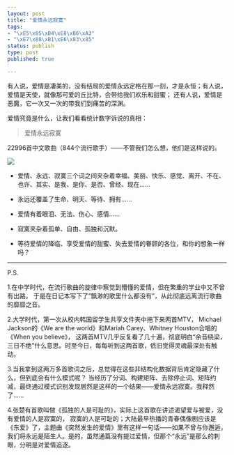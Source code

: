 ```yaml
--- 
layout: post
title: "爱情永远寂寞"
tags: 
- "\xE5\x85\xB4\xE8\xB6\xA3"
- "\xE7\x88\xB1\xE6\x83\x85"
status: publish
type: post
published: true

---
```

有人说，爱情是凄美的，没有结局的爱情永远定格在那一刻，才是永恒；有人说，爱情是天使，就像那可爱的丘比特，会带给我们欢乐和甜蜜；
还有人说，爱情是恶魔，它一次又一次的带我们到痛苦的深渊。

爱情究竟是什么，让我们看看统计数字诉说的真相：

>爱情永远寂寞


22996首中文歌曲（844个流行歌手）——不管我们怎么想，他们是这样说的。

![](http://i.imgur.com/tZldp.png)


* 爱情、永远、寂寞三个词之间夹杂着幸福、美丽、快乐、感觉、离开、不在、也许、其实、是我、是你、是否、曾经、现在……

* 永远还覆盖了生命、明天、等待、拥有……

* 爱情有着眼泪、无法、伤心、感情……

* 寂寞夹杂着孤单、自由、孤独和沉默。

* 等待爱情的降临、享受爱情的甜蜜、失去爱情的眷顾的各位，和你的想象一样吗？

-----

P.S.

1.在中学时代，在流行歌曲的旋律中察觉到懵懂的爱情，但在繁重的学业中又不曾有出路。
于是在日记本写下了“飘渺的歌里什么都没有”，从此彻底远离流行歌曲的靡靡之音。

2.大学时代，第一次从校内韩国留学生共享文件夹中拖下来两首MTV，
Michael Jackson的《We are the world》和Mariah Carey、Whitney Houston合唱的《When you believe》，
这两首MTV几乎反复看了几十遍，彻底明白“余音绕梁，三日不绝”什么意思。时至今日，每每听到这两首歌，依旧觉得灵魂最深处有触动。

3.当我拿到这两万多首歌词之后，总觉得在这些非结构化数据背后肯定隐藏了什么，但到底会有什么模式呢？
当经历了分词、构建矩阵、去除停止词、矩阵约减，最终通过模式识别发现居然是这样的一个结果——爱情永远寂寞。我释然了……

4.张楚有首歌叫做《孤独的人是可耻的》，实际上这首歌在讲述渴望爱与被爱，没有爱情的人是寂寞的，
寂寞的人是可耻的；大陆最早热播的青春偶像剧应该是《东爱》了，主题曲《突然发生的爱情》里有这样一句话——如果不曾与你邂逅，
我们将永远是陌生人。是的，虽然通篇没有提过爱情，但那个“永远”是那么的刺眼，分明是对爱情追逐。
